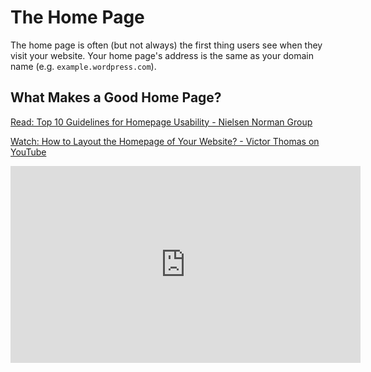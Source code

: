 # The Home Page
The home page is often (but not always) the first thing users see when they visit your website. Your home page's address is the same as your domain name (e.g. ```example.wordpress.com```).

## What Makes a Good Home Page?
[Read: Top 10 Guidelines for Homepage Usability - Nielsen Norman Group](https://www.nngroup.com/articles/top-ten-guidelines-for-homepage-usability/)

[Watch: How to Layout the Homepage of Your Website? - Victor Thomas on YouTube](https://youtu.be/XAjITyzyBR0)
<iframe width="560" height="315" src="https://www.youtube.com/embed/XAjITyzyBR0" frameborder="0" allow="accelerometer; autoplay; encrypted-media; gyroscope; picture-in-picture" allowfullscreen></iframe>
